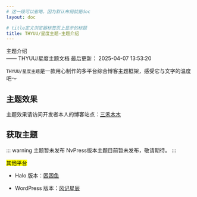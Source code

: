 ```yaml
---
# 这一段可以省略，因为默认布局就是doc
layout: doc

# title定义浏览器标签页上显示的标题
title: THYUU/星度主题-主题介绍
---
```

<div class="title-wrapper">
   <div class="page-title">主题介绍</div>
   <div class="post-title">—— THYUU/星度主题文档
      <span class="lastModifyTime">
          <i class="fa-regular fa-clock"></i> 最后更新： 2025-04-07 13:53:20
      </span>
   </div>
</div>

`THYUU/星度主题`是一款用心制作的多平台综合博客主题框架，感受它与文字的温度吧～

## 主题效果

主题效果请访问开发者本人的博客站点：[三禾木木](https://scott-studio.cn)

## 获取主题

::: warning 主题暂未发布
NvPress版本主题目前暂未发布，敬请期待。
:::


<mark>其他平台</mark>

 - Halo 版本：[困困鱼](https://kunkunyu.com/)
 
 - WordPress 版本：[风记星辰](https://www.thyuu.com/)
